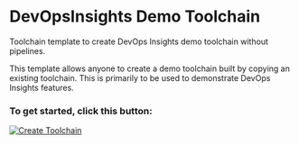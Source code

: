 # DevOpsInsights Demo Toolchain
Toolchain template to create DevOps Insights demo toolchain without pipelines.

This template allows anyone to create a demo toolchain built by copying an existing toolchain. This is primarily to be used to demonstrate DevOps Insights features.

### To get started, click this button:
[![Create Toolchain](https://cloud.ibm.com/devops/graphics/create_toolchain_button.png)](https://cloud.ibm.com/devops/setup/deploy?repository=https://github.com/devops-insights/DevopsInsights_Demo_Toolchain_Template&refreshServices&env_id=ibm:yp:us-south)


